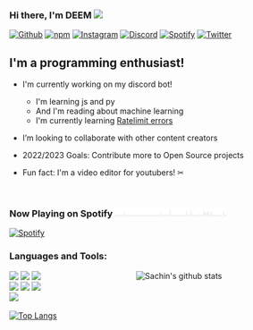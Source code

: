 ### Hi there, I'm DEEM <img src="https://raw.githubusercontent.com/iampavangandhi/iampavangandhi/master/gifs/Hi.gif" width="30px">
<!-- Your badges
You can use the website to generate badges: https://shields.io/
-->

[![Github](https://img.shields.io/badge/-Github-333?style=flat&logo=Github&logoColor=white)](https://github.com/DEEM-0001)
[![npm](https://img.shields.io/badge/-npm-red?style=flat&logo=npm&logoColor=white)](https://www.npmjs.com/~deem69)
[![Instagram](https://img.shields.io/badge/-Instagram-c13584?style=flat&labelColor=c13584&logo=instagram&logoColor=white)](https://www.instagram.com/alex.deemoff/)
[![Discord](https://img.shields.io/badge/-Discord-c14438?style=flat&logo=Discord&logoColor=white)](https://discord.gg/hKJHUF9d88)
[![Spotify](https://img.shields.io/badge/-Spotify-1DB954?style=flat&logo=Spotify&logoColor=white)](https://open.spotify.com/user/o39meo1v1gel8bjdsdfudix3p)
[![Twitter](https://img.shields.io/badge/-YouTube-1DA1F2?style=flat&logo=YouTube&logoColor=white)](https://www.youtube.com/channel/UCVEyOe7MeVJlkLu3obG9jVw)
&nbsp;
## I'm a programming enthusiast!

- I'm currently working on my discord bot!
  - I'm learning js and py
  - And I'm reading about machine learning
  - I'm currently learning [Ratelimit errors](https://discord.js.org/#/docs/main/stable/class/RateLimitError)

- I’m looking to collaborate with other content creators
- 2022/2023 Goals: Contribute more to Open Source projects
- Fun fact: I'm a video editor for youtubers! ✂
<br />

### Now Playing on Spotify <img src="https://github.com/DEEM-0001/DEEM-0001/blob/main/bars.gif" width="200px">
[![Spotify](https://novatorem.sachinchaturvedi93.vercel.app/api/spotify)](https://open.spotify.com/user/o39meo1v1gel8bjdsdfudix3p)

### Languages and Tools:


  <img width="55%" align="right" alt="Sachin's github stats" src="https://github-readme-stats.vercel.app/api?username=DEEM-0001&show_icons=true&hide_border=true"/>

  <code><img width="10%" src="https://www.vectorlogo.zone/logos/python/python-ar21.svg"></code>
  <code><img width="10%" src="https://www.vectorlogo.zone/logos/tensorflow/tensorflow-ar21.svg"></code>
  <code><img width="10%" src="https://www.vectorlogo.zone/logos/json/json-ar21.svg"></code>
  <br />
  <code><img width="10%" src="https://www.vectorlogo.zone/logos/google_cloud/google_cloud-ar21.svg"></code>
  <code><img width="10%" src="https://www.vectorlogo.zone/logos/git-scm/git-scm-ar21.svg"></code>
  <code><img width="10%" src="https://www.vectorlogo.zone/logos/github/github-ar21.svg"></code>
  <br />
  <code><img width="10%" src="https://www.vectorlogo.zone/logos/visualstudio_code/visualstudio_code-ar21.svg"></code>
  
 [![Top Langs](https://github-readme-stats.vercel.app/api/top-langs/?username=DEEM-0001&hide=jupyter%20notebook&show_icons=true&layout=compact&hide_border=true)](https://github.com/anuraghazra/github-readme-stats)


</p>
